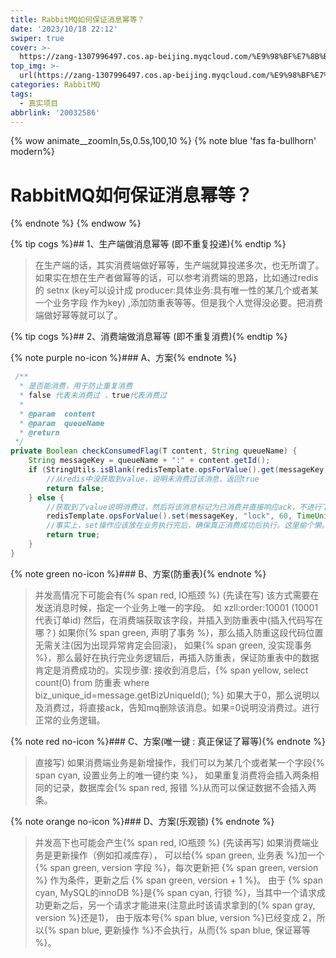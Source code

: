 ```yaml
---
title: RabbitMQ如何保证消息幂等？
date: '2023/10/18 22:12'
swiper: true
cover: >-
  https://zang-1307996497.cos.ap-beijing.myqcloud.com/%E9%98%BF%E7%8B%B8%20cosplay%E7%BE%8E%E5%A5%B34k%E9%AB%98%E6%B8%85%E5%A3%81%E7%BA%B8_%E5%BD%BC%E5%B2%B8%E5%9B%BE%E7%BD%91.jpg
top_img: >-
  url(https://zang-1307996497.cos.ap-beijing.myqcloud.com/%E9%98%BF%E7%8B%B8%20cosplay%E7%BE%8E%E5%A5%B34k%E9%AB%98%E6%B8%85%E5%A3%81%E7%BA%B8_%E5%BD%BC%E5%B2%B8%E5%9B%BE%E7%BD%91.jpg)
categories: RabbitMQ
tags:
  - 真实项目
abbrlink: '20032586'
---
```


{% wow animate__zoomIn,5s,0.5s,100,10 %}
{% note blue 'fas fa-bullhorn' modern%}
# RabbitMQ如何保证消息幂等？
{% endnote %}
{% endwow %}

{% tip cogs %}## 1、生产端做消息幂等 (即不重复投递){% endtip %}
> 在生产端的话，其实消费端做好幂等，生产端就算投递多次，也无所谓了。 如果实在想在生产者做幂等的话，可以参考消费端的思路，比如通过redis的 setnx (key可以设计成 producer:具体业务:具有唯一性的某几个或者某一个业务字段 作为key) ,添加防重表等等。但是我个人觉得没必要。把消费端做好幂等就可以了。


{% tip cogs %}## 2、消费端做消息幂等 (即不重复消费){% endtip %}

{% note purple no-icon %}### A、方案{% endnote %}
```java
 /** 
  * 是否能消费，用于防止重复消费
  * false 代表未消费过 ，true代表消费过
  * 
  * @param  content 
  * @param  queueName 
  * @return  
 */
private Boolean checkConsumedFlag(T content, String queueName) {
    String messageKey = queueName + ":" + content.getId();
    if (StringUtils.isBlank(redisTemplate.opsForValue().get(messageKey))) {
        //从redis中没获取到value，说明未消费过该消息，返回true
        return false;
    } else {
        //获取到了value说明消费过，然后将该消息标记为已消费并直接响应ack，不进行下边的业务处理，防止消费n次(保证幂等)
        redisTemplate.opsForValue().set(messageKey, "lock", 60, TimeUnit.SECONDS);
        //事实上，set操作应该放在业务执行完后，确保真正消费成功后执行。这里偷个懒。写在业务执行前了。
        return true;
    }
}
```

{% note green no-icon %}### B、方案(防重表){% endnote %}
>并发高情况下可能会有{% span red, IO瓶颈 %} (先读在写) 该方式需要在发送消息时候，指定一个业务上唯一的字段。
>如 xzll:order:10001 (10001代表订单id) 然后，在消费端获取该字段，并插入到防重表中(插入代码写在哪？)
>如果你{% span green, 声明了事务 %}，那么插入防重这段代码位置无需关注(因为出现异常肯定会回滚)，
>如果{% span green, 没实现事务 %}，那么最好在执行完业务逻辑后，再插入防重表，保证防重表中的数据肯定是消费成功的。实现步骤:
>接收到消息后，{% span yellow, select count(0) from 防重表 where biz_unique_id=message.getBizUniqueId(); %}
>如果大于0，那么说明以及消费过，将直接ack，告知mq删除该消息。如果=0说明没消费过。进行正常的业务逻辑。

{% note red no-icon %}### C、方案(唯一键 : 真正保证了幂等){% endnote %}
> 直接写) 如果消费端业务是新增操作，我们可以为某几个或者某一个字段{% span cyan, 设置业务上的唯一键约束 %}，
> 如果重复消费将会插入两条相同的记录，数据库会{% span red, 报错 %}从而可以保证数据不会插入两条。 

{% note orange no-icon %}### D、方案(乐观锁) {% endnote %}

>并发高下也可能会产生{% span red, IO瓶颈 %} (先读再写) 如果消费端业务是更新操作（例如扣减库存），
>可以给{% span green, 业务表 %}加一个 {% span green, version 字段 %}，每次更新把 {% span green, version %} 作为条件，更新之后 {% span green, version + 1 %}。
>由于 {% span cyan, MySQL的innoDB %}是{% span cyan, 行锁 %}，当其中一个请求成功更新之后，另一个请求才能进来(注意此时该请求拿到的{% span gray, version %}还是1)，
>由于版本号{% span blue, version %}已经变成 2，所以{% span blue, 更新操作 %}不会执行，从而{% span blue, 保证幂等 %}。



